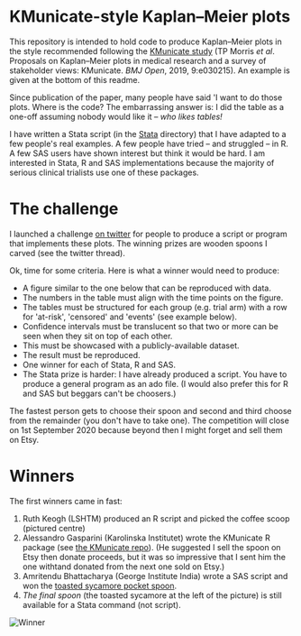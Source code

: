 # KMunicate-style Kaplan–Meier plots

This repository is intended to hold code to produce Kaplan–Meier plots in the style recommended following the [KMunicate study](http://dx.doi.org/10.1136/bmjopen-2019-030215) (TP Morris *et al*. Proposals on Kaplan–Meier plots in medical research and a survey of stakeholder views: KMunicate. *BMJ Open*, 2019, 9:e030215). An example is given at the bottom of this readme.

Since publication of the paper, many people have said 'I want to do those plots. Where is the code? The embarrassing answer is: I did the table as a one-off assuming nobody would like it – *who likes tables!*

I have written a Stata script (in the [Stata](Stata) directory) that I have adapted to a few people's real examples. A few people have tried – and struggled – in R. A few SAS users have shown interest but think it would be hard. I am interested in Stata, R and SAS implementations because the majority of serious clinical trialists use one of these packages.

# The challenge
I launched a challenge [on twitter](https://twitter.com/tmorris_mrc/status/1281330077217824769) for people to produce a script or program that implements these plots. The winning prizes are wooden spoons I carved (see the twitter thread).

Ok, time for some criteria. Here is what a winner would need to produce:
* A figure similar to the one below that can be reproduced with data.
* The numbers in the table must align with the time points on the figure.
* The tables must be structured for each group (e.g. trial arm) with a row for 'at-risk', 'censored' and 'events' (see example below).
* Confidence intervals must be translucent so that two or more can be seen when they sit on top of each other.
* This must be showcased with a publicly-available dataset.
* The result must be reproduced.
* One winner for each of Stata, R and SAS.
* The Stata prize is harder: I have already produced a script. You have to produce a general program as an ado file. (I would also prefer this for R and SAS but beggars can't be choosers.)

The fastest person gets to choose their spoon and second and third choose from the remainder (you don't have to take one). The competition will close on 1st September 2020 because beyond then I might forget and sell them on Etsy.

# Winners
The first winners came in fast:
1. Ruth Keogh (LSHTM) produced an R script and picked the coffee scoop (pictured centre)
1. Alessandro Gasparini (Karolinska Institutet) wrote the KMunicate R package (see [the KMunicate repo]()). (He suggested I sell the spoon on Etsy then donate proceeds, but it was so impressive that I sent him the one withtand donated from the next one sold on Etsy.)
1. Amritendu Bhattacharya (George Institute India) wrote a SAS script and won the [toasted sycamore pocket spoon](https://twitter.com/tmorris_mrc/status/1281540253761908736).
1. *The final spoon* (the toasted sycamore at the left of the picture) is still available for a Stata command (not script).

![Winner](winner.png?raw=true)
